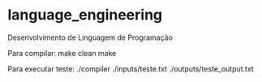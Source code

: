# language_engineering
Desenvolvimento de Linguagem de Programação

Para compilar:
make clean
make

Para executar teste:
./compiler ./inputs/teste.txt ./outputs/teste_output.txt
